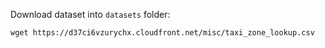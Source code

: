 Download dataset into `datasets` folder:
```
wget https://d37ci6vzurychx.cloudfront.net/misc/taxi_zone_lookup.csv
```

